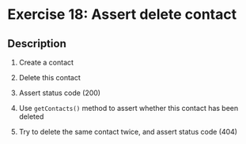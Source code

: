 # Exercise 18: Assert delete contact

## Description
1. Create a contact

2. Delete this contact

3. Assert status code (200)

4. Use `getContacts()` method to assert whether this contact has been deleted

5. Try to delete the same contact twice, and assert status code (404)
